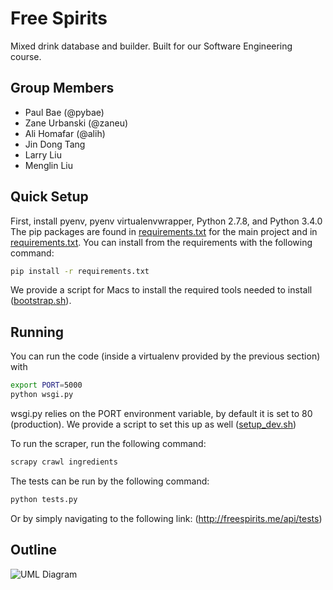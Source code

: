 # Free Spirits

Mixed drink database and builder. Built for our Software
Engineering course.

## Group Members
* Paul Bae (@pybae)
* Zane Urbanski (@zaneu)
* Ali Homafar (@alih)
* Jin Dong Tang
* Larry Liu
* Menglin Liu

## Quick Setup

First, install pyenv, pyenv virtualenvwrapper, Python 2.7.8, and Python 3.4.0
The pip packages are found in [requirements.txt](requirements.txt) for the
main project and in [requirements.txt](scraper/requirements.txt). You can
install from the requirements with the following command:
```bash
pip install -r requirements.txt
```

We provide a script for Macs to install the required tools needed to install ([bootstrap.sh](scripts/bootstrap.sh)).

## Running

You can run the code (inside a virtualenv provided by the previous section) with
```bash
export PORT=5000
python wsgi.py
```

wsgi.py relies on the PORT environment variable, by default it is set to 80 (production).
We provide a script to set this up as well ([setup_dev.sh](scripts/setup_dev.sh))

To run the scraper, run the following command:
```bash
scrapy crawl ingredients
```

The tests can be run by the following command:
```bash
python tests.py
```

Or by simply navigating to the following link: (http://freespirits.me/api/tests)

## Outline
![UML Diagram](http://i.imgur.com/h11wLEz.jpg?1)
